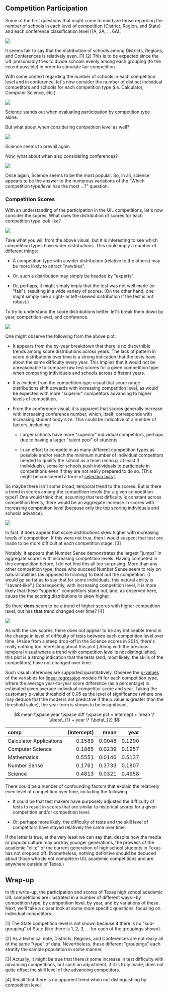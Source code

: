 Competition Participation
-------------------------

Some of the first questions that might come to mind are those regarding
the number of schools in each level of competition (District, Region,
and State) and each conference classification level (1A, 2A, ... 6A).

<img src="C:/Users/aelhabr/Documents/projects/uil-v02/output/02-analyze-comps_files/figure-markdown_strict/viz_n_bycomplvl-1.png" style="display: block; margin: auto;" />

It seems fair to say that the distribution of schools among Districts,
Regions, and Conferences is relatively even. [1] [2] This is to be
expected since the UIL presumably tries to divide schools evenly among
each grouping (to the extent possible) in order to stimulate fair
competition.

With some context regarding the number of schools in each competition
level and in conference, let's now consider the number of distinct
individual competitors and schools for each competition type (i.e.
Calculator, Computer Science, etc.)

<img src="C:/Users/aelhabr/Documents/projects/uil-v02/output/02-analyze-comps_files/figure-markdown_strict/viz_n_bycomp-1.png" style="display: block; margin: auto;" />

Science stands out when evaluating participation by competition type
alone.

But what about when considering competition level as well?

<img src="C:/Users/aelhabr/Documents/projects/uil-v02/output/02-analyze-comps_files/figure-markdown_strict/viz_n_bycompcomplvl-1.png" style="display: block; margin: auto;" />

Science seems to prevail again.

Now, what about when also considering conferences?

<img src="C:/Users/aelhabr/Documents/projects/uil-v02/output/02-analyze-comps_files/figure-markdown_strict/viz_n_bycompcomplvlconf-1.png" style="display: block; margin: auto;" />

Once again, Science seems to be the most popular. So, in all, science
appears to be the answer to the numerous variations of the "Which
competition type/level has the most ...?" question.

### Competition Scores

With an understanding of the participation in the UIL competitions,
let's now consider the scores. What does the distribution of scores for
each competition type look like?

<img src="C:/Users/aelhabr/Documents/projects/uil-v02/output/02-analyze-comps_files/figure-markdown_strict/viz_persons_stats_bycomp-1.png" style="display: block; margin: auto;" />

Take what you will from the above visual, but it is interesting to see
which competition types have wider distributions. This could imply a
number of different things:

-   A competition type with a wider distribution (relative to the
    others) may be more likely to attract "newbies".

-   Or, such a distribution may simply be headed by "experts".

-   Or, perhaps, it might simply imply that the test was not well made
    (or "fair"), resulting in a wide variety of scores. (On the other
    hand, one might simply see a right- or left-skewed distribution if
    the test is not robust.)

To try to understand the score distributions better, let's break them
down by year, competition level, and conference.

<img src="C:/Users/aelhabr/Documents/projects/uil-v02/output/02-analyze-comps_files/figure-markdown_strict/viz_persons_stats_bycomp_grid-1.png" style="display: block; margin: auto;" />

One might observe the following from the above plot:

-   It appears from the by-year breakdown that there is no discernible
    trends among score distributions across years. The lack of pattern
    in score distributions over time is a strong indication that the
    tests have about the same difficulty every year. This implies that
    it would not be unreasonable to compare raw test scores for a given
    competition type when comparing individuals and schools across
    different years.

-   It is evident from the competition type visual that score range
    distributions shift upwards with increasing competition level, as
    would be expected with more "superior" competitors advancing to
    higher levels of competition.

-   From the conference visual, it is apparent that scores generally
    increase with increasing conference number, which, itself,
    corresponds with increasing student body size. This could be
    indicative of a number of factors, including:

    -   Larger schools have more "superior" individual competitors,
        perhaps due to having a larger "talent pool" of students.

    -   In an effort to compete in as many different competition types
        as possible and/or reach the minimum number of individual
        competitors needed to qualify the school as a team (echo.g. at
        least 3 individuals), scmaller schools push individuals to
        participate in competitions even if they are not really prepared
        to do so. (This might be considered a form of [selection
        bias](https://en.wikipedia.org/wiki/Selection_bias).)

So maybe there isn't some broad, temporal trend to the scores. But is
there a trend in scores among the competition levels (for a given
competition type)? One would think that, assuming that test difficulty
is constant across competition levels, there would be an aggregate
increase in scores with increasing competition level (because only the
top scoring individuals and schools advance).

<img src="C:/Users/aelhabr/Documents/projects/uil-v02/output/02-analyze-comps_files/figure-markdown_strict/viz_persons_stats_bycompcomplvl_diffs-1.png" style="display: block; margin: auto;" />

In fact, it does appear that score distributions skew higher with
increasing levels of competition. If this were not true, then I would
suspect that test are made to be more difficult at each competition
stage. [3]

Notably, it appears that Number Sense demonstrates the largest "jumps"
in aggregate scores with increasing competition levels. Having competed
in this competition before, I do not find this all too surprising. More
than any other competition type, those who succeed Number Sense seem to
rely on natural abilities (as opposed to training) to beat out the
competition. (I would go so far as to say that for some individuals,
this natural ability is "savant-like".) Consequently, with increasing
competition level, it is more likely that these "superior" competitors
stand out, and, as observed here, cause the the scoring distributions to
skew higher.

So there **does** seem to be a trend of higher scores with higher
competition level, but has **that** trend changed over time? [4]

<img src="C:/Users/aelhabr/Documents/projects/uil-v02/output/02-analyze-comps_files/figure-markdown_strict/viz_persons_stats_bycompyear_diffs-1.png" style="display: block; margin: auto;" />

As with the raw scores, there does not appear to be any noticeable trend
in the change in level of difficulty of tests between each competition
level over time. (Aside from a steep drop-off in the Science scores in
2014, there's really nothing too interesting about this plot.) Along
with the previous temporal visual where a trend with competition level
is not distinguished, this plot is a strong indication that the tests
(and, most likely, the skills of the competitors) have not changed over
time.

Such visual inferences are supported quantitatively. Observe the
[p-values](https://en.wikipedia.org/wiki/P-value) of the variables for
[linear regression](https://en.wikipedia.org/wiki/Linear_regression)
models fit for each competition type, where the average year-to-year
score difference (as a percentage) is estimated given average individual
competitor score and year. Taking the customary p-value threshold of
0.05 as the level of significance (where one may deduce that the model
is not predictive if the p.value is greater than the threshold value),
the year term is shown to be insignificant.

$$
mean \\space year \\space diff \\space pct = intercept + mean \* \\beta\_{1} + year \* \\beta\_{2}
$$

<table>
<thead>
<tr class="header">
<th align="left">comp</th>
<th align="right">(Intercept)</th>
<th align="right">mean</th>
<th align="right">year</th>
</tr>
</thead>
<tbody>
<tr class="odd">
<td align="left">Calculator Applications</td>
<td align="right">0.1589</td>
<td align="right">0.0048</td>
<td align="right">0.1290</td>
</tr>
<tr class="even">
<td align="left">Computer Science</td>
<td align="right">0.1885</td>
<td align="right">0.0239</td>
<td align="right">0.1957</td>
</tr>
<tr class="odd">
<td align="left">Mathematics</td>
<td align="right">0.5551</td>
<td align="right">0.0146</td>
<td align="right">0.5137</td>
</tr>
<tr class="even">
<td align="left">Number Sense</td>
<td align="right">0.1761</td>
<td align="right">0.3733</td>
<td align="right">0.1807</td>
</tr>
<tr class="odd">
<td align="left">Science</td>
<td align="right">0.4813</td>
<td align="right">0.0321</td>
<td align="right">0.4958</td>
</tr>
</tbody>
</table>

There could be a number of confounding factors that explain the
relatively even level of competition over time, including the following.

-   It could be that test makers have purposely adjusted the difficulty
    of tests to result in scores that are similar to historical scores
    for a given competition and/or competition level.

-   Or, perhaps more likely, the difficulty of tests and the skill level
    of competitors have stayed relatively the same over time.

If the latter is true, at the very least we can say that, despite how
the media or popular culture may portray younger generations, the
prowess of the academic "elite" of the current generation of high school
students in Texas has not dropped off. (Nonetheless, nothing definitive
should be deduced about those who do not compete in UIL academic
competitions and are anywhere outside of Texas.)

Wrap-up
-------

In this write-up, the participation and scores of Texas high school
academic UIL competitions are illustrated in a number of different
ways--by competition type, by competition level, by year, and by
variations of these. Next, we'll take a closer look at some more
specific questions, focusing on individual competitors.

[1] The State competition level is not shown because it there is no
"sub-grouping" of State (like there is 1, 2, 3, ... for each of the
groupings shown).

[2] As a technical note, Districts, Regions, and Conferences are not
really all of the same "type" of data. Nevertheless, these different
"groupings" each stratify the sample population in some manner.

[3] Actually, it might be true that there *is* some increase in test
difficulty with advancing competitions, but such an adjustment, if it is
truly made, does not quite offset the skill level of the advancing
competitors.

[4] Recall that there is no apparent trend when not distinguishing by
competition level.
